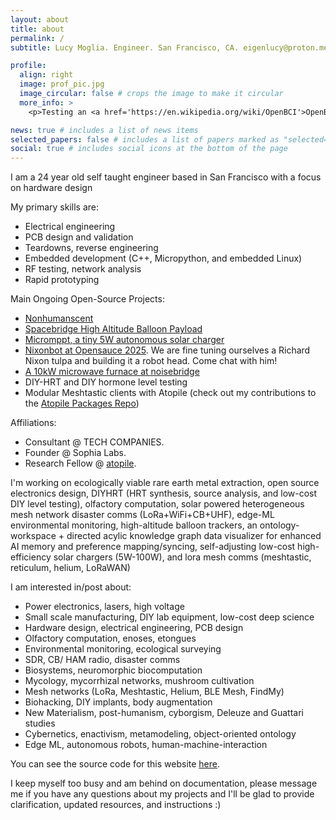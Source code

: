 ```yaml
---
layout: about
title: about
permalink: /
subtitle: Lucy Moglia. Engineer. San Francisco, CA. eigenlucy@proton.me.

profile:
  align: right
  image: prof_pic.jpg
  image_circular: false # crops the image to make it circular
  more_info: >
    <p>Testing an <a href='https://en.wikipedia.org/wiki/OpenBCI'>OpenBCI</a> at Clemson University :3</p>

news: true # includes a list of news items
selected_papers: false # includes a list of papers marked as "selected={true}"
social: true # includes social icons at the bottom of the page
---
```

<p>I am a 24 year old self taught engineer based in San Francisco with a focus on hardware design</p>

My primary skills are:
<ul>
  <li>Electrical engineering</li>
  <li>PCB design and validation</li>
  <li>Teardowns, reverse engineering</li>
  <li>Embedded development (C++, Micropython, and embedded Linux)</li>
  <li>RF testing, network analysis</li>
  <li>Rapid prototyping</li>
</ul>

Main Ongoing Open-Source Projects:
<ul>
  <li><a href="https://github.com/eigenlucy/nonhumanscent">Nonhumanscent</a></li>
  <li><a href="https://github.com/eigenlucy/spacebridgehabpcb">Spacebridge High Altitude Balloon Payload</a></li>
  <li><a href="https://github.com/eigenlucy/micromppt">Micromppt, a tiny 5W autonomous solar charger</a></li>
  <li><a href="https://opensauce.com/">Nixonbot at Opensauce 2025</a>. We are fine tuning ourselves a Richard Nixon tulpa and building it a robot head. Come chat with him!</li>
  <li><a href="https://www.noisebridge.net/wiki/Microwave_furnace">A 10kW microwave furnace at noisebridge</a></li>
  <li>DIY-HRT and DIY hormone level testing</li>
  <li>Modular Meshtastic clients with Atopile (check out my contributions to the <a href="https://packages.atopile.io/">Atopile Packages Repo</a>)</li>
</ul>

Affiliations:
<ul>
  <li>Consultant @ TECH COMPANIES.</li>
  <li>Founder @ Sophia Labs.</li>
  <li>Research Fellow @ <a href="https://atopile.io/">atopile</a>.</li>
</ul>

<p>I'm working on ecologically viable rare earth metal extraction, open source electronics design, DIYHRT (HRT synthesis, source analysis, and low-cost DIY level testing), olfactory computation, solar powered heterogeneous mesh network disaster comms (LoRa+WiFi+CB+UHF), edge-ML environmental monitoring, high-altitude balloon trackers, an ontology-workspace + directed acylic knowledge graph data visualizer for enhanced AI memory and preference mapping/syncing, self-adjusting low-cost high-efficiency solar chargers (5W-100W), and lora mesh comms (meshtastic, reticulum, helium, LoRaWAN)</p>

I am interested in/post about:
<ul>
  <li>Power electronics, lasers, high voltage</li>
  <li>Small scale manufacturing, DIY lab equipment, low-cost deep science</li>
  <li>Hardware design, electrical engineering, PCB design</li>
  <li>Olfactory computation, enoses, etongues</li>
  <li>Environmental monitoring, ecological surveying</li>
  <li>SDR, CB/ HAM radio, disaster comms</li>
  <li>Biosystems, neuromorphic biocomputation</li>
  <li>Mycology, mycorrhizal networks, mushroom cultivation</li>
  <li>Mesh networks (LoRa, Meshtastic, Helium, BLE Mesh, FindMy)</li>
  <li>Biohacking, DIY implants, body augmentation</li>
  <li>New Materialism, post-humanism, cyborgism, Deleuze and Guattari studies</li>
  <li>Cybernetics, enactivism, metamodeling, object-oriented ontology</li>
  <li>Edge ML, autonomous robots, human-machine-interaction</li>
</ul>

<p>You can see the source code for this website <a href='https://github.com/eigenlucy/eigenlucy.github.io'>here</a>.</p> I keep myself too busy and am behind on documentation, please message me if you have any questions about my projects and I'll be glad to provide clarification, updated resources, and instructions :)
